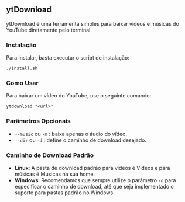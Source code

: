 ## ytDownload
ytDownload é uma ferramenta simples para baixar vídeos e músicas do YouTube diretamente pelo terminal.

### Instalação
Para instalar, basta executar o script de instalação:

```
./install.sh
```
### Como Usar
Para baixar um vídeo do YouTube, use o seguinte comando:

```
ytdownload "<url>"
```

### Parâmetros Opcionais
- `--music` ou `-m` : baixa apenas o áudio do vídeo.
- `--dir` ou `-d` : define o caminho de download desejado.

### Caminho de Download Padrão
- **Linux**: A pasta de download padrão para vídeos é Videos e para músicas é Musicas na sua home.
- **Windows**: Recomendamos que sempre utilize o parâmetro `-d` para especificar o caminho de download, até que seja implementado o suporte para pastas padrão no Windows.
